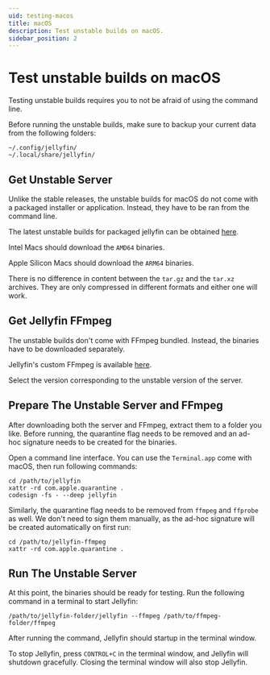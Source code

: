 ```yaml
---
uid: testing-macos
title: macOS
description: Test unstable builds on macOS.
sidebar_position: 2
---
```


# Test unstable builds on macOS

Testing unstable builds requires you to not be afraid of using the command line.

Before running the unstable builds, make sure to backup your current data from the following folders:

```shell
~/.config/jellyfin/
~/.local/share/jellyfin/
```

## Get Unstable Server

Unlike the stable releases, the unstable builds for macOS do not come with a packaged installer or application. Instead, they have to be ran from the command line.

The latest unstable builds for packaged jellyfin can be obtained [here](https://repo.jellyfin.org/?path=/server/macos/latest-unstable).

Intel Macs should download the `AMD64` binaries.

Apple Silicon Macs should download the `ARM64` binaries.

There is no difference in content between the `tar.gz` and the `tar.xz` archives. They are only compressed in different formats and either one will work.

## Get Jellyfin FFmpeg

The unstable builds don't come with FFmpeg bundled. Instead, the binaries have to be downloaded separately.

Jellyfin's custom FFmpeg is available [here](https://repo.jellyfin.org/?path=/ffmpeg/macos).

Select the version corresponding to the unstable version of the server.

## Prepare The Unstable Server and FFmpeg

After downloading both the server and FFmpeg, extract them to a folder you like. Before running, the quarantine flag needs to be removed and an ad-hoc signature needs to be created for the binaries.

Open a command line interface. You can use the `Terminal.app` come with macOS, then run following commands:

```shell
cd /path/to/jellyfin
xattr -rd com.apple.quarantine .
codesign -fs - --deep jellyfin
```

Similarly, the quarantine flag needs to be removed from `ffmpeg` and `ffprobe` as well. We don't need to sign them manually, as the ad-hoc signature will be created automatically on first run:

```shell
cd /path/to/jellyfin-ffmpeg
xattr -rd com.apple.quarantine .
```

## Run The Unstable Server

At this point, the binaries should be ready for testing. Run the following command in a terminal to start Jellyfin:

```shell
/path/to/jellyfin-folder/jellyfin --ffmpeg /path/to/ffmpeg-folder/ffmpeg
```

After running the command, Jellyfin should startup in the terminal window.

To stop Jellyfin, press `CONTROL+C` in the terminal window, and Jellyfin will shutdown gracefully.
Closing the terminal window will also stop Jellyfin.
